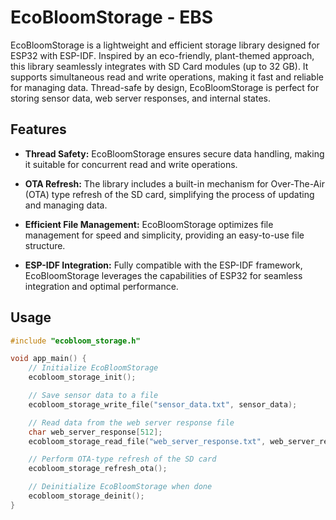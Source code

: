 # EcoBloomStorage - EBS

EcoBloomStorage is a lightweight and efficient storage library designed for ESP32 with ESP-IDF. Inspired by an eco-friendly, plant-themed approach, this library seamlessly integrates with SD Card modules (up to 32 GB). It supports simultaneous read and write operations, making it fast and reliable for managing data. Thread-safe by design, EcoBloomStorage is perfect for storing sensor data, web server responses, and internal states.

## Features

- **Thread Safety:** EcoBloomStorage ensures secure data handling, making it suitable for concurrent read and write operations.

- **OTA Refresh:** The library includes a built-in mechanism for Over-The-Air (OTA) type refresh of the SD card, simplifying the process of updating and managing data.

- **Efficient File Management:** EcoBloomStorage optimizes file management for speed and simplicity, providing an easy-to-use file structure.

- **ESP-IDF Integration:** Fully compatible with the ESP-IDF framework, EcoBloomStorage leverages the capabilities of ESP32 for seamless integration and optimal performance.

## Usage

```c
#include "ecobloom_storage.h"

void app_main() {
    // Initialize EcoBloomStorage
    ecobloom_storage_init();

    // Save sensor data to a file
    ecobloom_storage_write_file("sensor_data.txt", sensor_data);

    // Read data from the web server response file
    char web_server_response[512];
    ecobloom_storage_read_file("web_server_response.txt", web_server_response, sizeof(web_server_response));

    // Perform OTA-type refresh of the SD card
    ecobloom_storage_refresh_ota();

    // Deinitialize EcoBloomStorage when done
    ecobloom_storage_deinit();
}